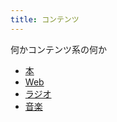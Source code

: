 ```yaml
---
title: コンテンツ
---
```


何かコンテンツ系の何か

- [本](book/index.md)
- [Web](Web/index.md)
- [ラジオ](radio/index.md)
- [音楽](music/index.md)

